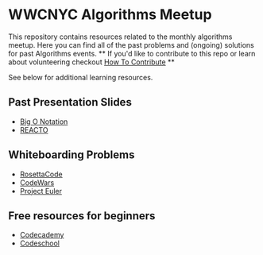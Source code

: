 # WWCNYC Algorithms Meetup
This repository contains resources related to the monthly algorithms meetup. Here you can find all of the past problems and (ongoing) solutions for past Algorithms events. ** If you'd like to contribute to this repo or learn about volunteering checkout [How To Contribute](./howToContribute.md) **

See below for additional learning resources.

## Past Presentation Slides
- [Big O Notation](https://docs.google.com/presentation/d/1q-yGw-ekqtHOtoCOCxXJIVUpfyg-5CGrX1tZs1PlO2U/edit?usp=sharing)
- [REACTO](http://blog.fullstackacademy.com/post/85636127906/the-reacto-pattern-for-acing-technical-interviews)

## Whiteboarding Problems
- [RosettaCode](http://rosettacode.org/wiki/Rosetta_Code)
- [CodeWars](http://www.codewars.com/)
- [Project Euler](https://projecteuler.net/)

## Free resources for beginners
- [Codecademy](http://codecademy.com)
- [Codeschool](http://codeschool.com)
